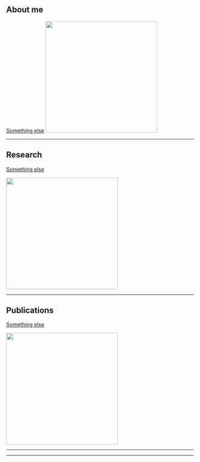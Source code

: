 ## About me

[Something else](sample_page)
<img src="images/cassata.jpeg?raw=true" width="300"/>

---

## Research

[Something else](/sample_page)

<img src="images/cassata.jpeg?raw=true" width="300"/>

---

## Publications

[Something else](/sample_page)

<img src="images/cassata.jpeg?raw=true" width="300"/>


---
---



